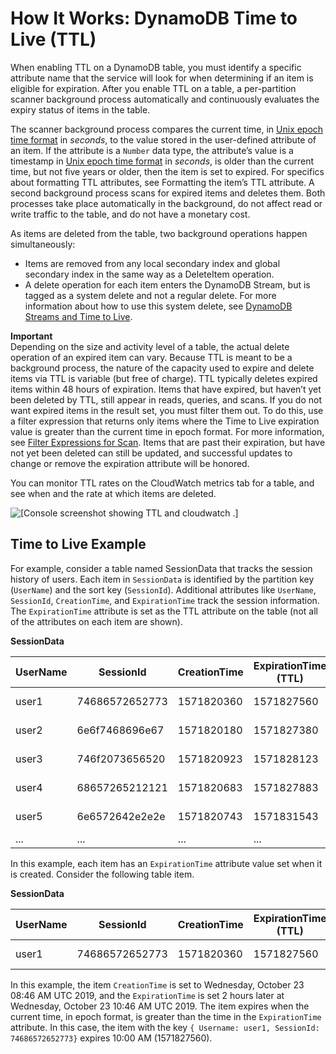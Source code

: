 # How It Works: DynamoDB Time to Live \(TTL\)<a name="howitworks-ttl"></a>

 When enabling TTL on a DynamoDB table, you must identify a specific attribute name that the service will look for when determining if an item is eligible for expiration\. After you enable TTL on a table, a per\-partition scanner background process automatically and continuously evaluates the expiry status of items in the table\.

 The scanner background process compares the current time, in [Unix epoch time format](https://en.wikipedia.org/wiki/Unix_time) in *seconds*, to the value stored in the user\-defined attribute of an item\. If the attribute is a `Number` data type, the attribute’s value is a timestamp in [Unix epoch time format](https://en.wikipedia.org/wiki/Unix_time) in *seconds*, is older than the current time, but not five years or older, then the item is set to expired\. For specifics about formatting TTL attributes, see Formatting the item’s TTL attribute\. A second background process scans for expired items and deletes them\. Both processes take place automatically in the background, do not affect read or write traffic to the table, and do not have a monetary cost\. 

As items are deleted from the table, two background operations happen simultaneously:
+ Items are removed from any local secondary index and global secondary index in the same way as a DeleteItem operation\.
+ A delete operation for each item enters the DynamoDB Stream, but is tagged as a system delete and not a regular delete\. For more information about how to use this system delete, see [DynamoDB Streams and Time to Live](https://docs.aws.amazon.com/amazondynamodb/latest/developerguide/time-to-live-ttl-streams.html)\. 

**Important**  
Depending on the size and activity level of a table, the actual delete operation of an expired item can vary\. Because TTL is meant to be a background process, the nature of the capacity used to expire and delete items via TTL is variable \(but free of charge\)\. TTL typically deletes expired items within 48 hours of expiration\.
Items that have expired, but haven’t yet been deleted by TTL, still appear in reads, queries, and scans\. If you do not want expired items in the result set, you must filter them out\. To do this, use a filter expression that returns only items where the Time to Live expiration value is greater than the current time in epoch format\. For more information, see [Filter Expressions for Scan](https://docs.aws.amazon.com/amazondynamodb/latest/developerguide/Scan.html#Scan.FilterExpression)\.
Items that are past their expiration, but have not yet been deleted can still be updated, and successful updates to change or remove the expiration attribute will be honored\.

You can monitor TTL rates on the CloudWatch metrics tab for a table, and see when and the rate at which items are deleted\.

![\[Console screenshot showing TTL and cloudwatch .\]](http://docs.aws.amazon.com/amazondynamodb/latest/developerguide/images/TTL_cloudwatch.png)

## Time to Live Example<a name="howitworks-ttl-Example"></a>

 For example, consider a table named SessionData that tracks the session history of users\. Each item in `SessionData` is identified by the partition key \(`UserName`\) and the sort key \(`SessionId`\)\. Additional attributes like `UserName`, `SessionId`, `CreationTime`, and `ExpirationTime` track the session information\. The `ExpirationTime` attribute is set as the TTL attribute on the table \(not all of the attributes on each item are shown\)\. 


**SessionData**  

| UserName | SessionId | CreationTime | ExpirationTime \(TTL\) | SessionInfo | … | 
| --- | --- | --- | --- | --- | --- | 
| user1 | 74686572652773 | 1571820360 | 1571827560 | \{JSON Document\} | \.\.\. | 
| user2 | 6e6f7468696e67  | 1571820180 | 1571827380 | \{JSON Document\} | \.\.\. | 
| user3 | 746f2073656520 | 1571820923 | 1571828123 | \{JSON Document\} | \.\.\. | 
| user4  | 68657265212121 | 1571820683 | 1571827883 | \{JSON Document\}  | … | 
| user5 | 6e6572642e2e2e | 1571820743 | 1571831543 | \{JSON Document\} | \.\.\. | 
| \.\.\.  | \.\.\.  | \.\.\.  |  \.\.\. |  \.\.\. | … | 

In this example, each item has an `ExpirationTime` attribute value set when it is created\. Consider the following table item\.


**SessionData**  

| UserName | SessionId | CreationTime | ExpirationTime \(TTL\) | SessionInfo | … | 
| --- | --- | --- | --- | --- | --- | 
| user1 | 74686572652773 | 1571820360 | 1571827560 | \{JSON Document\} | \.\.\. | 

In this example, the item `CreationTime` is set to Wednesday, October 23 08:46 AM UTC 2019, and the `ExpirationTime` is set 2 hours later at Wednesday, October 23 10:46 AM UTC 2019\. The item expires when the current time, in epoch format, is greater than the time in the `ExpirationTime` attribute\. In this case, the item with the key `{ Username: user1, SessionId: 74686572652773}` expires 10:00 AM \(1571827560\)\.